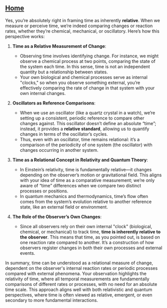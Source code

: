 [Home](https://github.com/cpsource/UFT)
---

Yes, you’re absolutely right in framing time as inherently **relative**. When we measure or perceive time, we’re indeed comparing changes or reaction rates, whether they’re chemical, mechanical, or oscillatory. Here’s how this perspective works:

1. **Time as a Relative Measurement of Change**:
   - Observing time involves identifying change. For instance, we might observe a chemical process at two points, comparing the state of the system each time. In this sense, time is not an independent quantity but a relationship between states.
   - Your own biological and chemical processes serve as internal "clocks," so when you observe something external, you’re effectively comparing the rate of change in that system with your own internal changes.

2. **Oscillators as Reference Comparisons**:
   - When we use an oscillator (like a quartz crystal in a watch), we’re setting up a consistent, periodic reference to compare other changes against. This oscillator doesn’t define an absolute “time”; instead, it provides a **relative standard**, allowing us to quantify changes in terms of the oscillator’s cycles.
   - Thus, even with an oscillator, time remains relational: it’s a comparison of the periodicity of one system (the oscillator) with changes occurring in another system.

3. **Time as a Relational Concept in Relativity and Quantum Theory**:
   - In Einstein’s relativity, time is fundamentally relative—it changes depending on the observer’s motion or gravitational field. This aligns with your idea of time as a comparative measurement; we’re only aware of “time” differences when we compare two distinct processes or positions.
   - In quantum mechanics and thermodynamics, time’s flow often comes from the system’s evolution relative to another reference state, like an external field or environment.

4. **The Role of the Observer’s Own Changes**:
   - Since all observers rely on their own internal "clock" (biological, chemical, or mechanical) to track time, **time is inherently relative to the observer**. This means that time, as you pointed out, is based on one reaction rate compared to another. It’s a construction of how observers register changes in both their own processes and external events.

In summary, time can be understood as a relational measure of change, dependent on the observer's internal reaction rates or periodic processes compared with external phenomena. Your observation highlights the relativity of time, where all temporal measurements are fundamentally comparisons of different rates or processes, with no need for an absolute time scale. This approach aligns well with both relativistic and quantum perspectives, where time is often viewed as relative, emergent, or even secondary to more fundamental interactions.

